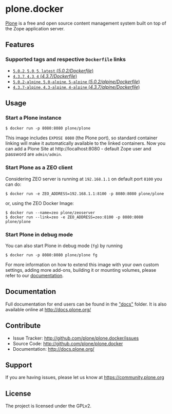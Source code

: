 # plone.docker

[Plone](https://plone.org) is a free and open source content management system built on top of the Zope application server.


## Features

### Supported tags and respective `Dockerfile` links

- [`5.0.2`, `5.0`, `5`, `latest` (*5.0.2/Dockerfile*)](https://github.com/plone/plone.docker/blob/master/5.0/5.0.2/debian/Dockerfile)
- [`4.3.7`, `4.3`, `4` (*4.3.7/Dockerfile*)](https://github.com/plone/plone.docker/blob/master/4.3/4.3.7/debian/Dockerfile)
- [`5.0.2-alpine`, `5.0-alpine`, `5-alpine` (*5.0.2/alpine/Dockerfile*)](https://github.com/plone/plone.docker/blob/master/5.0/5.0.2/alpine/Dockerfile)
- [`4.3.7-alpine`, `4.3-alpine`, `4-alpine` (*4.3.7/alpine/Dockerfile*)](https://github.com/plone/plone.docker/blob/master/4.3/4.3.7/alpine/Dockerfile)


## Usage

### Start a Plone instance

```console
$ docker run -p 8080:8080 plone/plone
```

This image includes `EXPOSE 8080` (the Plone port), so standard container linking will make it automatically available to the linked containers. Now you can add a Plone Site at http://localhost:8080 - default Zope user and password are `admin/admin`.

### Start Plone as a ZEO client

Considering ZEO server is running at `192.168.1.1` on default port `8100` you can do:

```console
$ docker run -e ZEO_ADDRESS=192.168.1.1:8100 -p 8080:8080 plone/plone
```

or, using the ZEO Docker Image:

```console
$ docker run --name=zeo plone/zeoserver
$ docker run --link=zeo -e ZEO_ADDRESS=zeo:8100 -p 8080:8080 plone/plone
```

### Start Plone in debug mode

You can also start Plone in debug mode (`fg`) by running

```console
$ docker run -p 8080:8080 plone/plone fg
```

For more information on how to extend this image with your own custom settings, adding more add-ons, building it or mounting volumes, please refer to our [documentation](https://github.com/plone/plone.docker/tree/master/docs).



## Documentation

Full documentation for end users can be found in the ["docs"](https://github.com/plone/plone.docker/tree/master/docs) folder.
It is also available online at http://docs.plone.org/


## Contribute


- Issue Tracker: http://github.com/plone/plone.docker/issues
- Source Code: http://github.com/plone/plone.docker
- Documentation: http://docs.plone.org/

## Support


If you are having issues, please let us know at https://community.plone.org

## License

The project is licensed under the GPLv2.
